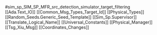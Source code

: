 #sim_sp_SIM_SP_MFR_src_detection_simulator_target_filtering
[[Ada.Text_IO]]
[[Common_Msg_Types_Target_Id]]
[[Physical_Types]]
[[Random_Seeds.Generic_Seed_Template]]
[[Sim_Sp.Supervisor]]
[[Translate_Logical_Name]]
[[Universal_Constants]]
[[Physical_Manager]]
[[Tsg_Xiu_Msg]]
[[Coordinates_Changes]]
